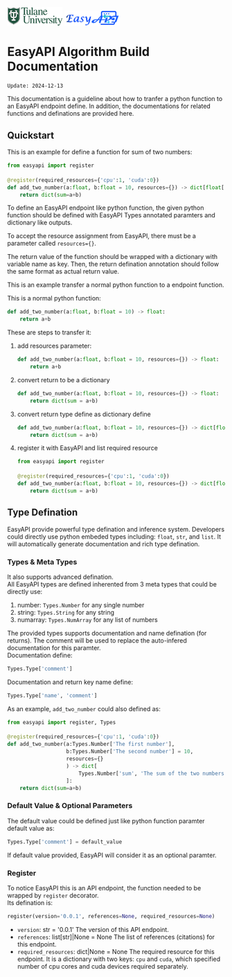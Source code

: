 <img src="/images/tulane_long.png" width="128px">
<img src="/images/icon_long.png" width="128px"> 

# EasyAPI Algorithm Build Documentation
`Update: 2024-12-13`

This documentation is a guideline about how to tranfer a python function to an EasyAPI endpoint define. In addition, the documentations for related functions and definations are provided here.

## Quickstart
This is an example for define a function for sum of two numbers:
```python
from easyapi import register

@register(required_resources={'cpu':1, 'cuda':0})
def add_two_number(a:float, b:float = 10, resources={}) -> dict[float['sum']]:
    return dict(sum=a+b)
```
To define an EasyAPI endpoint like python function, the given python function should be defined with EasyAPI Types annotated paramters and dictionary like outputs.

To accept the resource assignment from EasyAPI, there must be a parameter called `resources={}`.

The return value of the function should be wrapped with a dictionary with variable name as key. Then, the return defination annotation should follow the same format as actual return value.

This is an example transfer a normal python function to a endpoint function.

This is a normal python function:
```python
def add_two_number(a:float, b:float = 10) -> float:
    return a+b
```
These are steps to transfer it:
1. add resources parameter:
    ```python
    def add_two_number(a:float, b:float = 10, resources={}) -> float:
        return a+b
    ```
2. convert return to be a dictionary
    ```python
    def add_two_number(a:float, b:float = 10, resources={}) -> float:
        return dict(sum = a+b)
    ```
3. convert return type define as dictionary define
    ```python
    def add_two_number(a:float, b:float = 10, resources={}) -> dict[float['sum']]:
        return dict(sum = a+b)
    ```
4. register it with EasyAPI and list required resource
    ```python
    from easyapi import register

    @register(required_resources={'cpu':1, 'cuda':0})
    def add_two_number(a:float, b:float = 10, resources={}) -> dict[float['sum']]:
        return dict(sum = a+b)
    ```

## Type Defination
EasyAPI provide powerful type defination and inference system. Developers could directly use python embeded types including: `float`, `str`, and `list`. It will automatically generate documentation and rich type defination.  

### Types & Meta Types
It also supports advanced defination.  
All EasyAPI types are defined inherented from 3 meta types that could be directly use:
1. number: `Types.Number` for any single number
2. string: `Types.String` for any string
3. numarray: `Types.NumArray` for any list of numbers

The provided types supports documentation and name defination (for returns). The comment will be used to replace the auto-infered documentation for this paramter.  
Documentation define:
```python
Types.Type['comment']
```
Documentation and return key name define:
```python
Types.Type['name', 'comment']
```

As an example, `add_two_number` could also defined as:
```python
from easyapi import register, Types

@register(required_resources={'cpu':1, 'cuda':0})
def add_two_number(a:Types.Number['The first number'],
                   b:Types.Number['The second number'] = 10,
                   resources={}
                   ) -> dict[
                       Types.Number['sum', 'The sum of the two numbers']
                   ]:
    return dict(sum=a+b)
```

### Default Value & Optional Parameters
The default value could be defined just like python function paramter default value as:
```python
Types.Type['comment'] = default_value
```
If default value provided, EasyAPI will consider it as an optional paramter.

### Register
To notice EasyAPI this is an API endpoint, the function needed to be wrapped by `register` decorator.  
Its defination is:
```python
register(version='0.0.1', references=None, required_resources=None)
```
- `version`: str = '0.0.1'
    The version of this API endpoint.
- `references`: list[str]|None = None
    The list of references (citations) for this endpoint.
- `required_resources`: dict|None = None
    The required resource for this endpoint. It is a dictionary with two keys: `cpu` and `cuda`, which specified number of cpu cores and cuda devices required separately.